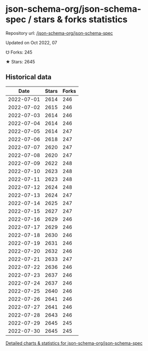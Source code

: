 # json-schema-org/json-schema-spec / stars & forks statistics

Repository url: [/json-schema-org/json-schema-spec](https://github.com/json-schema-org/json-schema-spec)

Updated on Oct 2022, 07

☋ Forks: 245

★ Stars: 2645

## Historical data
| Date | Stars | Forks |
|------|-------|-------|
| 2022-07-01 | 2614 | 246 | 
| 2022-07-02 | 2615 | 246 | 
| 2022-07-03 | 2614 | 246 | 
| 2022-07-04 | 2614 | 246 | 
| 2022-07-05 | 2614 | 247 | 
| 2022-07-06 | 2618 | 247 | 
| 2022-07-07 | 2620 | 247 | 
| 2022-07-08 | 2620 | 247 | 
| 2022-07-09 | 2622 | 248 | 
| 2022-07-10 | 2623 | 248 | 
| 2022-07-11 | 2623 | 248 | 
| 2022-07-12 | 2624 | 248 | 
| 2022-07-13 | 2624 | 247 | 
| 2022-07-14 | 2625 | 247 | 
| 2022-07-15 | 2627 | 247 | 
| 2022-07-16 | 2629 | 246 | 
| 2022-07-17 | 2629 | 246 | 
| 2022-07-18 | 2630 | 246 | 
| 2022-07-19 | 2631 | 246 | 
| 2022-07-20 | 2632 | 246 | 
| 2022-07-21 | 2633 | 247 | 
| 2022-07-22 | 2636 | 246 | 
| 2022-07-23 | 2637 | 246 | 
| 2022-07-24 | 2637 | 246 | 
| 2022-07-25 | 2640 | 246 | 
| 2022-07-26 | 2641 | 246 | 
| 2022-07-27 | 2641 | 246 | 
| 2022-07-28 | 2643 | 246 | 
| 2022-07-29 | 2645 | 245 | 
| 2022-07-30 | 2645 | 245 | 


[Detailed charts & statistics for json-schema-org/json-schema-spec](https://reviewgithub.com/rep/json-schema-org/json-schema-spec)
